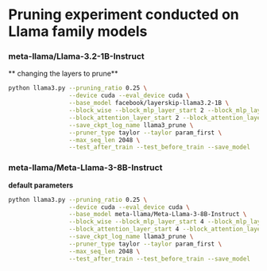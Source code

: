 # Pruning experiment conducted on Llama family models

### meta-llama/Llama-3.2-1B-Instruct


** changing the layers to prune**

```bash
python llama3.py --pruning_ratio 0.25 \
                 --device cuda --eval_device cuda \
                 --base_model facebook/layerskip-llama3.2-1B \
                 --block_wise --block_mlp_layer_start 2 --block_mlp_layer_end 13 \
                 --block_attention_layer_start 2 --block_attention_layer_end 13 \
                 --save_ckpt_log_name llama3_prune \
                 --pruner_type taylor --taylor param_first \
                 --max_seq_len 2048 \
                 --test_after_train --test_before_train --save_model 

````


### meta-llama/Meta-Llama-3-8B-Instruct

**default parameters**
```bash
python llama3.py --pruning_ratio 0.25 \
                 --device cuda --eval_device cuda \
                 --base_model meta-llama/Meta-Llama-3-8B-Instruct \
                 --block_wise --block_mlp_layer_start 4 --block_mlp_layer_end 30 \
                 --block_attention_layer_start 4 --block_attention_layer_end 30 \
                 --save_ckpt_log_name llama3_prune \
                 --pruner_type taylor --taylor param_first \
                 --max_seq_len 2048 \
                 --test_after_train --test_before_train --save_model 
```